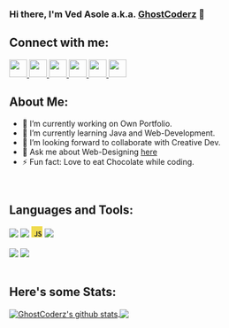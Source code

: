 ### Hi there, I'm Ved Asole a.k.a. [GhostCoderz](https://GhostCoderz.github.io/Portfolio/) 👋

## Connect with me:<br/>
<a href="https://GhostCoderz.github.io/Portfolio/" class="Web">
    <img height="32" width="32" src="https://github.com/GhostCoderz/GhostCoderz/tree/master/assets/Web.png" />
</a>
<a href="https://en-gb.facebook.com/vedasole123">
    <img height="32" width="32" src="https://github.com/GhostCoderz/GhostCoderz/tree/master/assets/facebook.svg" />
</a>
<a href="https://twitter.com/AsoleVed" class="twitter">
    <img height="32" width="32" src="https://github.com/GhostCoderz/GhostCoderz/tree/master/assets/twitter.svg" />
</a>
<a href="https://in.linkedin.com/in/ved-asole-000562201" class="linkedin">
    <img height="32" width="32" src="https://github.com/GhostCoderz/GhostCoderz/tree/master/assets/linkedin.png" />
</a>
<a href="https://www.instagram.com/ved_asole/" class="instagram">
    <img height="32" width="32" src="https://github.com/GhostCoderz/GhostCoderz/tree/master/assets/instagram.svg" />
</a>
<a href="https://codepen.io/GhostCoderz" class="codepen">
    <img height="32" width="32" src="https://github.com/GhostCoderz/GhostCoderz/tree/master/assets/codepen.svg" />
</a>

<br/>

## About Me: 
- 🔭 I’m currently working on Own Portfolio.
- 🌱 I’m currently learning Java and Web-Development.
- 👯 I’m looking forward to collaborate with Creative Dev.
- 💬 Ask me about Web-Designing [here](https://github.com/GhostCoderz/GhostCoderz/issues)
- ⚡ Fun fact: Love to eat Chocolate while coding.

<br/>

## Languages and Tools:  
<code><img height="20" src="https://github.com/GhostCoderz/GhostCoderz/tree/master/assets/html5.svg"></code>
<code><img height="20" src="https://github.com/GhostCoderz/GhostCoderz/tree/master/assets/css-3.svg"></code>
<code><img height="20" src="https://raw.githubusercontent.com/github/explore/80688e429a7d4ef2fca1e82350fe8e3517d3494d/topics/javascript/javascript.png"></code>
<code><img height="30" src="https://github.com/GhostCoderz/GhostCoderz/tree/master/assets/java.png"></code>
<br />  <br />
<code><img height="20" src="https://github.com/GhostCoderz/GhostCoderz/tree/master/assets/visual-studio.png"></code>
<code><img height="20" src="https://github.com/GhostCoderz/GhostCoderz/tree/master/assets/sublime-text.svg"></code>
<br />  <br />

## Here's some Stats:
<a href="#">
  <img align="center" src="https://github-readme-stats.GhostCoderz.vercel.app/api?username=GhostCoderz&&show_icons=true&title_color=ffffff&icon_color=bb2acf&text_color=daf7dc&bg_color=151515" alt="GhostCoderz's github stats" />
</a>
<a href="#">
  <img align="center" src="https://github-readme-stats.GhostCoderz.vercel.app/api/top-langs/?username=GhostCoderz&layout=compact&theme=material-palenight" />
</a><br /><br />
